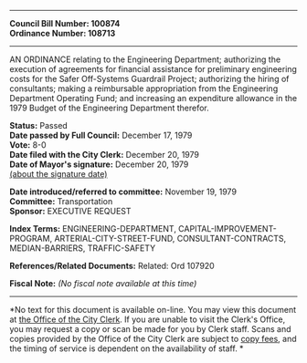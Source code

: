 * * * * *  
  
**Council Bill Number: [](#h0)[](#h2)100874**   
**Ordinance Number: 108713**  
  
* * * * *  
  
AN ORDINANCE relating to the Engineering Department; authorizing the execution of agreements for financial assistance for preliminary engineering costs for the Safer Off-Systems Guardrail Project; authorizing the hiring of consultants; making a reimbursable appropriation from the Engineering Department Operating Fund; and increasing an expenditure allowance in the 1979 Budget of the Engineering Department therefor.  
  
**Status:** Passed   
**Date passed by Full Council:** December 17, 1979   
**Vote:** 8-0   
**Date filed with the City Clerk:** December 20, 1979   
**Date of Mayor's signature:** December 20, 1979   
[(about the signature date)](/~public/approvaldate.htm)   
  
  
**Date introduced/referred to committee:** November 19, 1979   
**Committee:** Transportation   
**Sponsor:** EXECUTIVE REQUEST   
  
**Index Terms:** ENGINEERING-DEPARTMENT, CAPITAL-IMPROVEMENT-PROGRAM, ARTERIAL-CITY-STREET-FUND, CONSULTANT-CONTRACTS, MEDIAN-BARRIERS, TRAFFIC-SAFETY  
  
**References/Related Documents:** Related: Ord 107920  
  
**Fiscal Note:** *(No fiscal note available at this time)*  
  
* * * * *  
  
*No text for this document is available on-line. You may view this document at [the Office of the City Clerk](http://www.seattle.gov/leg/clerk/contactUs.htm). If you are unable to visit the Clerk's Office, you may request a copy or scan be made for you by Clerk staff. Scans and copies provided by the Office of the City Clerk are subject to [copy fees](http://clerk.seattle.gov/~public/clerkfees.htm), and the timing of service is dependent on the availability of staff. *  
  
  
